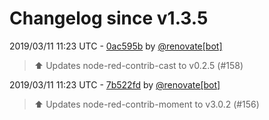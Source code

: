 # Changelog since v1.3.5

2019/03/11 11:23 UTC - [0ac595b](https://github.com/hassio-addons/addon-node-red/commit/0ac595bd1a03fd3eae0e3b7539d8151313a0907b) by [@renovate[bot]](https://github.com/apps/renovate)
> :arrow_up: Updates node-red-contrib-cast to v0.2.5 (#158) 

2019/03/11 11:23 UTC - [7b522fd](https://github.com/hassio-addons/addon-node-red/commit/7b522fdb35f214a63e64c9ecf8556b2e0c58e688) by [@renovate[bot]](https://github.com/apps/renovate)
> :arrow_up: Updates node-red-contrib-moment to v3.0.2 (#156) 

